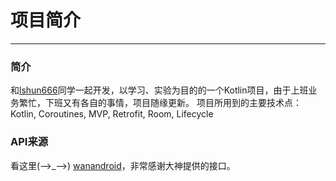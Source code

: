 # 项目简介
---
### 简介
和[lshun666](https://github.com/lshun6666)同学一起开发，以学习、实验为目的的一个Kotlin项目，由于上班业务繁忙，下班又有各自的事情，项目随缘更新。
项目所用到的主要技术点：Kotlin, Coroutines, MVP, Retrofit, Room, Lifecycle
### API来源
看这里(-->_-->) [wanandroid](https://github.com/hongyangAndroid/wanandroid)，非常感谢大神提供的接口。
